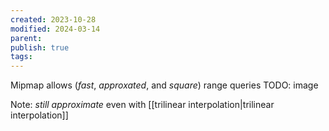 ```yaml
---
created: 2023-10-28
modified: 2024-03-14
parent: 
publish: true
tags: 
---
```


Mipmap allows (_fast_, _approxated_, and _square_) range queries
TODO: image

Note: _still approximate_ even with [[trilinear interpolation|trilinear interpolation]]
